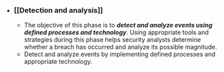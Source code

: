 - ### **[[Detection and analysis]]**
	- The objective of this phase is to ***detect and analyze events using defined processes and technology***. Using appropriate tools and strategies during this phase helps security analysts determine whether a breach has occurred and analyze its possible magnitude. 
	- Detect and analyze events by implementing defined processes and appropriate technology.